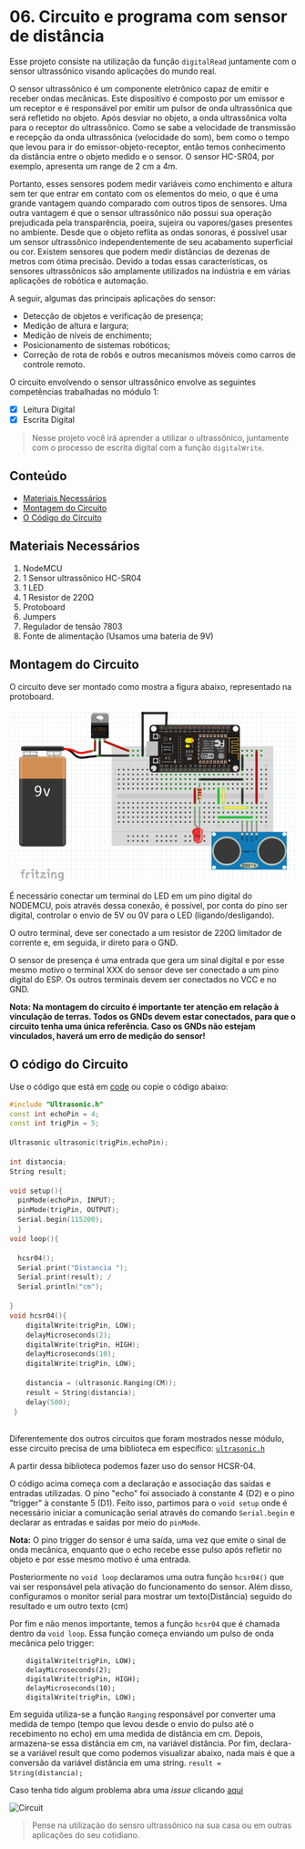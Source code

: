 # 06. Circuito e programa com sensor de distância

Esse projeto consiste na utilização da função ```digitalRead```  juntamente com o sensor ultrassônico visando aplicações do mundo real.

O sensor ultrassônico  é um componente eletrônico capaz de emitir e receber ondas mecânicas. Este dispositivo é composto por um emissor e um receptor e é responsável por emitir um pulsor de onda ultrassônica que será refletido no objeto. Após desviar no objeto, a onda ultrassônica volta para o receptor do ultrassônico. Como se sabe a velocidade de transmissão e recepção da onda ultrassônica (velocidade do som), bem como o tempo que levou para ir do emissor-objeto-receptor, então temos conhecimento da distância entre o objeto medido e o sensor. O sensor HC-SR04, por exemplo, apresenta um range de 2 cm a 4m.

Portanto, esses sensores podem medir variáveis como enchimento e altura sem ter que entrar em contato com os elementos do meio, o que é uma grande vantagem quando comparado com outros tipos de sensores. Uma outra vantagem é que o sensor ultrassônico não possui sua operação prejudicada pela transparência, poeira, sujeira ou vapores/gases presentes no ambiente.  Desde que o objeto reflita as ondas sonoras, é possível usar um sensor ultrassônico independentemente de seu acabamento superficial ou cor. Existem sensores que podem medir distâncias de dezenas de metros com ótima precisão. Devido a todas essas características, os sensores ultrassônicos são amplamente utilizados na indústria e em várias aplicações de robótica e automação.

A seguir, algumas das principais aplicações do sensor:
* Detecção de objetos e verificação de presença;
* Medição de altura e largura;
* Medição de níveis de enchimento;
* Posicionamento de sistemas robóticos;
* Correção de rota de robôs e outros mecanismos móveis como carros de controle remoto.

O circuito envolvendo o sensor ultrassônico envolve as seguintes competências trabalhadas no módulo 1:

- [x] Leitura Digital
- [x] Escrita Digital

> Nesse projeto você irá aprender a utilizar o ultrassônico, juntamente com o processo de escrita digital com a função  ```digitalWrite```.

## Conteúdo
- [Materiais Necessários](#materiais-necessários)
- [Montagem do Circuito](#montagem-do-circuito)
- [O Código do Circuito](#o-c&oacute;digo-do-circuito)

## Materiais Necessários
1. NodeMCU
2. 1 Sensor ultrassônico HC-SR04
3. 1 LED
4. 1 Resistor de 220Ω
5. Protoboard
6. Jumpers
7. Regulador de tensão 7803
8. Fonte de alimentação (Usamos uma bateria de 9V)

## Montagem do Circuito
O circuito deve ser montado como mostra a figura abaixo, representado na protoboard.

![Protoboard](assets/protoboard.png)

É necessário conectar um terminal do LED em um pino digital do NODEMCU, pois através dessa conexão, é possível, por conta do pino ser digital, controlar o envio de 5V ou 0V para o LED (ligando/desligando).

O outro terminal, deve ser conectado a um resistor de 220Ω limitador de corrente e, em seguida, ir direto para o GND.

O sensor de presença é uma entrada que gera um sinal digital e por esse mesmo motivo o terminal XXX do sensor deve ser conectado a um pino digital do ESP. Os outros terminais devem ser conectados no VCC e no GND.

**Nota: Na montagem do circuito é importante ter atenção em relação à vinculação de terras. Todos os GNDs devem estar conectados, para que o circuito tenha uma única referência. Caso os GNDs não estejam vinculados, haverá um erro de medição do sensor!**

## O código do Circuito

Use o código que está em [code](code/code.ino) ou copie o código abaixo:
 
```C++
#include "Ultrasonic.h" 
const int echoPin = 4; 
const int trigPin = 5;

Ultrasonic ultrasonic(trigPin,echoPin); 

int distancia; 
String result;

void setup(){
  pinMode(echoPin, INPUT); 
  pinMode(trigPin, OUTPUT); 
  Serial.begin(115200);
  }
void loop(){
  
  hcsr04(); 
  Serial.print("Distancia "); 
  Serial.print(result); /
  Serial.println("cm"); 
  
}
void hcsr04(){
    digitalWrite(trigPin, LOW); 
    delayMicroseconds(2); 
    digitalWrite(trigPin, HIGH); 
    delayMicroseconds(10); 
    digitalWrite(trigPin, LOW); 
    
    distancia = (ultrasonic.Ranging(CM)); 
    result = String(distancia); 
    delay(500);
 }
  
```
Diferentemente dos outros circuitos que foram mostrados nesse módulo, esse circuito precisa de uma biblioteca em específico: [``ultrasonic.h``](/library/Ultrasonic.zip)

A partir dessa biblioteca podemos fazer uso do sensor HCSR-04.

O código acima começa com a declaração e associação das saídas e entradas utilizadas. O pino "echo" foi associado à constante 4 (D2) e o pino "trigger" à constante 5 (D1). Feito isso, partimos para o ```void setup``` onde é necessário iniciar a comunicação serial através do comando ``Serial.begin`` e declarar as entradas e saídas por meio do ``pinMode``.

**Nota:** O pino trigger do sensor é uma saída, uma vez que emite o sinal de onda mecânica, enquanto que o echo recebe esse pulso após refletir no objeto e por esse mesmo motivo é uma entrada.

Posteriormente no ```void loop``` declaramos uma outra função ```hcsr04()``` que vai ser responsável pela ativação do funcionamento do sensor. Além disso, configuramos o monitor serial para mostrar um texto(Distância) seguido do resultado e um outro texto (cm)

Por fim e não menos importante, temos a função ```hcsr04``` que é chamada dentro da ```void loop```. Essa função começa enviando um pulso de onda mecânica pelo trigger:

```
    digitalWrite(trigPin, LOW); 
    delayMicroseconds(2); 
    digitalWrite(trigPin, HIGH); 
    delayMicroseconds(10); 
    digitalWrite(trigPin, LOW);
```
Em seguida utiliza-se a função ``Ranging`` responsável por converter uma medida de tempo (tempo que levou desde o envio do pulso até o recebimento no echo) em uma medida de distância em cm. Depois, armazena-se essa distância em cm, na variável distância.
Por fim, declara-se a variável result que como podemos visualizar abaixo, nada mais é que a conversão da variável distância em uma string.
```result = String(distancia); ```

Caso tenha tido algum problema abra uma _issue_ clicando [aqui](https://github.com/PETEletricaUFBA/IoT/issues/new)

![Circuit](assets/circuit.png)

> Pense na utilização do sensro ultrassônico na sua casa ou em outras aplicações do seu cotidiano. 
